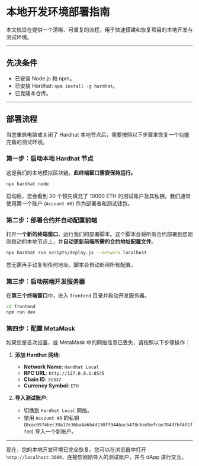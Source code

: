 # 本地开发环境部署指南

本文档旨在提供一个清晰、可重复的流程，用于快速搭建和恢复项目的本地开发与测试环境。

---

## 先决条件

- 已安装 Node.js 和 npm。
- 已安装 Hardhat: `npm install -g hardhat`。
- 已克隆本仓库。

---

## 部署流程

当您重启电脑或关闭了 Hardhat 本地节点后，需要按照以下步骤来恢复一个功能完备的测试环境。

### **第一步：启动本地 Hardhat 节点**

这是我们的本地模拟区块链。**此终端窗口需要保持运行。**

```bash
npx hardhat node
```

启动后，您会看到 20 个预先填充了 10000 ETH 的测试账户及其私钥。我们通常使用第一个账户 (`Account #0`) 作为部署者和测试钱包。

### **第二步：部署合约并自动配置前端**

打开**一个新的终端窗口**，运行我们的部署脚本。这个脚本会将所有合约部署到您刚刚启动的本地节点上，并**自动更新前端所需的合约地址配置文件**。

```bash
npx hardhat run scripts/deploy.js --network localhost
```

您无需再手动复制任何地址。脚本会自动处理所有配置。

### **第三步：启动前端开发服务器**

在**第三个终端窗口**中，进入 `frontend` 目录并启动开发服务器。

```bash
cd frontend
npm run dev
```

### **第四步：配置 MetaMask**

如果您是首次设置，或 MetaMask 中的网络信息已丢失，请按照以下步骤操作：

1.  **添加 Hardhat 网络**:
    *   **Network Name**: `Hardhat Local`
    *   **RPC URL**: `http://127.0.0.1:8545`
    *   **Chain ID**: `31337`
    *   **Currency Symbol**: `ETH`

2.  **导入测试账户**:
    *   切换到 `Hardhat Local` 网络。
    *   使用 `Account #0` 的私钥 (`0xac0974bec39a17e36ba4a6b4d238ff944bacb478cbed5efcae784d7bf4f2ff80`) 导入一个新账户。

---

现在，您的本地开发环境已完全恢复。您可以在浏览器中打开 `http://localhost:3000`，连接您刚刚导入的测试账户，并与 dApp 进行交互。
